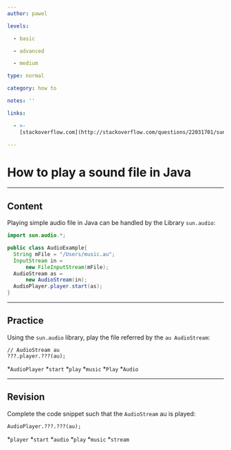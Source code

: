 ```yaml
---
author: pawel

levels:

  - basic

  - advanced

  - medium

type: normal

category: how to

notes: ''

links:

  - >-
    [stackoverflow.com](http://stackoverflow.com/questions/22031701/sun-audio-player-and-sound-i-o){website}

---
```

# How to play a sound file in Java

---
## Content

Playing simple audio file in Java can be handled by the Library `sun.audio`:

```java
import sun.audio.*;

public class AudioExample{
  String mFile = "/Users/music.au";
  InputStream in = 
      new FileInputStream(mFile);
  AudioStream as = 
      new AudioStream(in);
  AudioPlayer.player.start(as);
}
```

---
## Practice

Using the `sun.audio` library,  play the file referred by the `au AudioStream`:
```
// AudioStream au
???.player.???(au);
```
*`AudioPlayer` 
*`start` 
*`play` 
*`music` 
*`Play` 
*`Audio`

---
## Revision

Complete the code snippet such that the `AudioStream` au is played:
```
AudioPlayer.???.???(au);
```
*`player`
*`start`
*`audio`
*`play`
*`music`
*`stream`